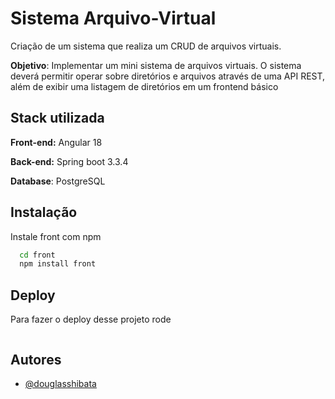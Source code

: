 
# Sistema Arquivo-Virtual

Criação de um sistema que realiza um CRUD de arquivos virtuais.

**Objetivo**: Implementar um mini sistema de arquivos virtuais.
O sistema deverá permitir operar sobre diretórios e arquivos através de uma API REST, além de 
exibir uma listagem de diretórios em um frontend básico

## Stack utilizada

**Front-end:** Angular 18

**Back-end:** Spring boot 3.3.4

**Database**: PostgreSQL


## Instalação

Instale front com npm

```bash  
  cd front
  npm install front
```


## Deploy

Para fazer o deploy desse projeto rode

```bash
```


## Autores

- [@douglasshibata](https://www.github.com/douglasshibata)



